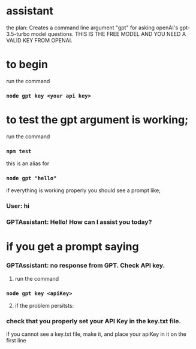 # assistant

the plan:
Creates a command line argument "gpt" for asking openAI's gpt-3.5-turbo model questions.
THIS IS THE FREE MODEL AND YOU NEED A VALID KEY FROM OPENAI.

# to begin

run the command

### `node gpt key <your api key>`

# to test the gpt argument is working;

run the command

### `npm test`

this is an alias for

### `node gpt "hello"`

if everything is working properly you should see a prompt like;

### User: hi

### GPTAssistant: Hello! How can I assist you today?

# if you get a prompt saying

### GPTAssistant: no response from GPT. Check API key.

1. run the command

### `node gpt key <apiKey>`

2. if the problem persitsts:

### check that you properly set your API Key in the key.txt file.

if you cannot see a key.txt file, make it, and place your apiKey in it on the first line
